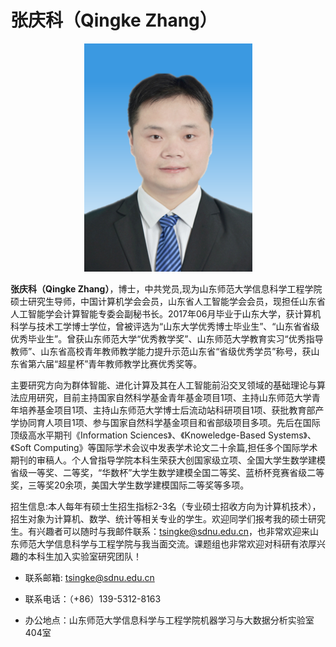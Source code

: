 # 张庆科（Qingke Zhang）

<div align=center><img src="./photo/张庆科.png"></div>

**张庆科（Qingke Zhang）**，博士，中共党员,现为山东师范大学信息科学工程学院硕士研究生导师，中国计算机学会会员，山东省人工智能学会会员，现担任山东省人工智能学会计算智能专委会副秘书长。2017年06月毕业于山东大学，获计算机科学与技术工学博士学位，曾被评选为“山东大学优秀博士毕业生”、“山东省省级优秀毕业生”。曾获山东师范大学“优秀教学奖”、山东师范大学教育实习“优秀指导教师”、山东省高校青年教师教学能力提升示范山东省“省级优秀学员”称号，获山东省第六届“超星杯”青年教师教学比赛优秀奖等。

主要研究方向为群体智能、进化计算及其在人工智能前沿交叉领域的基础理论与算法应用研究，目前主持国家自然科学基金青年基金项目1项、主持山东师范大学青年培养基金项目1项、主持山东师范大学博士后流动站科研项目1项、获批教育部产学协同育人项目1项、参与国家自然科学基金项目和省部级项目多项。先后在国际顶级高水平期刊《Information Sciences》、《Knoweledge-Based Systems》、《Soft Computing》等国际学术会议中发表学术论文二十余篇,担任多个国际学术期刊的审稿人。个人曾指导学院本科生荣获大创国家级立项、全国大学生数学建模省级一等奖、二等奖，“华数杯”大学生数学建模全国二等奖、蓝桥杯竞赛省级二等奖，三等奖20余项，美国大学生数学建模国际二等奖等多项。

招生信息:本人每年有硕士生招生指标2-3名（专业硕士招收方向为计算机技术），招生对象为计算机、数学、统计等相关专业的学生。欢迎同学们报考我的硕士研究生。有兴趣者可以随时与我邮件联系：tsingke@sdnu.edu.cn，也非常欢迎来山东师范大学信息科学与工程学院与我当面交流。课题组也非常欢迎对科研有浓厚兴趣的本科生加入实验室研究团队！

- 联系邮箱: tsingke@sdnu.edu.cn

- 联系电话：（+86）139-5312-8163

- 办公地点：山东师范大学信息科学与工程学院机器学习与大数据分析实验室404室
